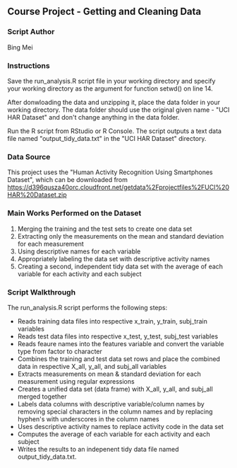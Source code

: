 ## Course Project - Getting and Cleaning Data

### Script Author
Bing Mei


### Instructions
Save the run_analysis.R script file in your working directory and specify your working directory as the argument for function setwd() on line 14.

After donwloading the data and unzipping it, place the data folder in your working directory. The data folder should use the original given name - "UCI HAR Dataset" and don't change anything in the data folder.

Run the R script from RStudio or R Console.  The script outputs a text data file named "output_tidy_data.txt" in the "UCI HAR Dataset" directory.


### Data Source

This project uses the "Human Activity Recognition Using Smartphones Dataset", which can be downloaded from https://d396qusza40orc.cloudfront.net/getdata%2Fprojectfiles%2FUCI%20HAR%20Dataset.zip 


### Main Works Performed on the Dataset
1. Merging the training and the test sets to create one data set
2. Extracting only the measurements on the mean and standard deviation for each measurement
3. Using descriptive names for each variable
4. Appropriately labeling the data set with descriptive activity names
5. Creating a second, independent tidy data set with the average of each variable for each activity and each subject


### Script Walkthrough
The run_analysis.R script performs the following steps:
* Reads training data files into respective x_train, y_train, subj_train variables
* Reads test data files into respective x_test, y_test, subj_test variables
* Reads feaure names into the features variable and convert the variable type from factor to character
* Combines the training and test data set rows and place the combined data in respective X_all, y_all, and subj_all variables
* Extracts measurements on mean & standard deviation for each measurement using regular expressions
* Creates a unified data set (data frame) with X_all, y_all, and subj_all merged together
* Labels data columns with descriptive variable/column names by removing special characters in the column names and by replacing hyphen's with underscores in the column names
* Uses descriptive activity names to replace activity code in the data set
* Computes the average of each variable for each activity and each subject
* Writes the results to an indepenent tidy data file named output_tidy_data.txt.



